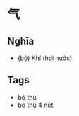 # 气

## Nghĩa
* (bộ) Khí (hơi nước)

## Tags
* bộ thủ
* bộ thủ 4 nét

<script>window.HANZI_FIELD='气';</script>